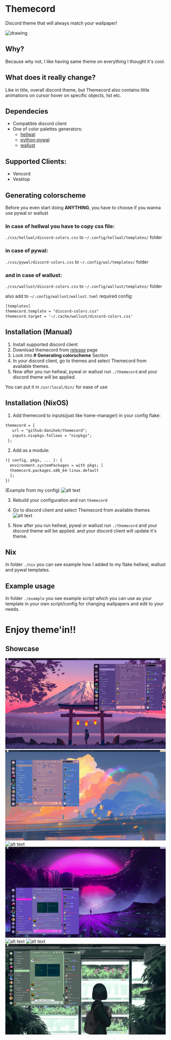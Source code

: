 # Themecord
Discord theme that will always match your wallpaper!

<img src="https://raw.githubusercontent.com/danihek/Themecord/refs/heads/main/assets/preview.gif" alt="drawing" style="width:1200px;"/>

## Why?
Because why not, I like having same theme on everything I thought it's cool.

## What does it really change?
Like in title, overall discord theme, but Themecord also contains little animations on cursor hover on specific objects, list etc.

## Dependecies
- Compatible discord client
- One of color palettes generators:
    - [hellwal](https://github.com/danihek/hellwal)
    - [python-pywal](https://github.com/dylanaraps/pywal)
    - [wallust](https://codeberg.org/onemoresuza/wallust)

## Supported Clients:
- Vencord
- Vesktop

## Generating colorscheme
Before you even start doing **ANYTHING**, you have to choose if you wanna use pywal or wallust

### In case of hellwal you have to copy css file:
``./css/hellwal/discord-colors.css`` to ``~/.config/hellwal/templates/`` folder

### in case of pywal:
``./css/pywal/discord-colors.css`` to ``~/.config/wal/templates/`` folder

### and in case of wallust:
``./css/wallust/discord-colors.css`` to ``~/.config/wallust/templates/`` folder

also add to ``~/.config/wallust/wallust.toml`` required config:

```
[templates]
themecord.template = "discord-colors.css"
themecord.target = '~/.cache/wallust/discord-colors.css'
```

## Installation (Manual)

1. Install supported discord client
2. Download themecord from [release](https://github.com/danihek/Themecord/releases) page
3. Look into **# Generating colorscheme** Section
4. In your discord client, go to themes and select Themecord from available themes.
5. Now after you run hellwal, pywal or wallust  run ``./themecord`` and your discord theme will be applied.

You can put it in ``/usr/local/bin/`` for ease of use

## Installation (NixOS)
1. Add themecord to inputs(just like home-manager) in your config flake:
```
themecord = {
   url = "github:danihek/themecord";
   inputs.nixpkgs.follows = "nixpkgs";
 };
```

2. Add as a module:
```
({ config, pkgs, ... }: {
  environment.systemPackages = with pkgs; [
  themecord.packages.x86_64-linux.default
  ];
})
```
(Example from my config)
![alt text](https://github.com/danihek/Themecord/blob/main/assets/nix5.png)
 
3. Rebuild your configuration and run ``themecord``

4. Go to discord client and select Themecord from available themes
   ![alt text](https://github.com/danihek/Themecord/blob/main/assets/nix3.png)

5. Now after you run hellwal, pywal or wallust  run ``./themecord`` and your discord theme will be applied.
and your discord client will update it's theme.

## Nix
In folder ``./nix`` you can see example how I added to my flake hellwal, wallust and pywal templates.

## Example usage
In folder ``./example`` you see example script which you can use as your template in your own script/config for changing wallpapers and edit to your needs.

# Enjoy theme'in!!

## Showcase
![alt text](./assets/swappy-20241011_013305.png)
![alt text](./assets/swappy-20241011_013320.png)
![alt text](./assets/swappy-20241011_013405.png)
![alt text](./assets/swappy-20241011_013421.png)
![alt text](./assets/swappy-20241011_013439.png)
![alt text](./assets/swappy-20241011_013456.png)
![alt text](./assets/swappy-20241011_013514.png)
